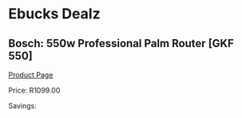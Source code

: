 
# Ebucks Dealz
## Bosch: 550w Professional Palm Router [GKF 550]
[Product Page](https://www.ebucks.com/web/shop/productSelected.do?prodId=483401191&catId=717342768)

Price: R1099.00

Savings: 


	